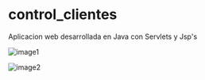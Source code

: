 # control_clientes
Aplicacion web desarrollada en Java con Servlets y Jsp's 


![image1](https://user-images.githubusercontent.com/49766776/119090323-1a91d380-b9d1-11eb-9cb9-6cec11a3f833.png)


![image2](https://user-images.githubusercontent.com/49766776/119090553-604e9c00-b9d1-11eb-8041-d12588f06205.png)
